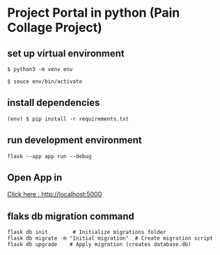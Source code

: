# Project Portal in python (Pain Collage Project)

## set up virtual environment

```
$ python3 -m venv env

$ souce env/bin/activate
```

## install dependencies

```
(env) $ pip install -r requirements.txt
```

## run development environment

```
flask --app app run --debug
```

## Open App in

[Click here : http://localhost:5000](http://localhost:5000)

## flaks db migration command

```
flask db init        # Initialize migrations folder
flask db migrate -m "Initial migration"  # Create migration script
flask db upgrade    # Apply migration (creates database.db)
```
